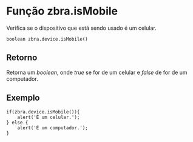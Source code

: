 # Função zbra.isMobile

Verifica se o dispositivo que está sendo usado é um celular.

    boolean zbra.device.isMobile()

## Retorno
Retorna um _boolean_, onde _true_ se for de um celular e _false_ de for de um computador.

## Exemplo

    if(zbra.device.isMobile()){
        alert('É um celular.');
    } else {
        alert('É um computador.');
    }
